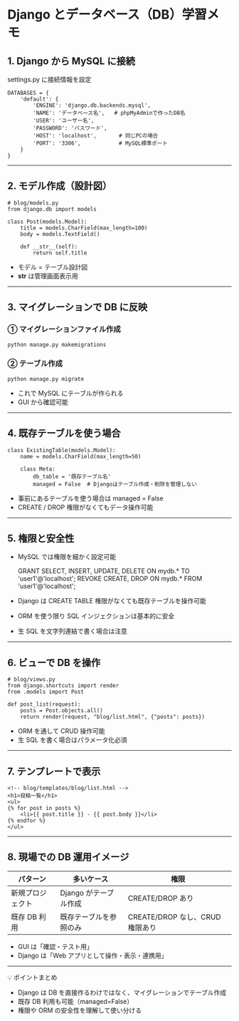 # Django とデータベース（DB）学習メモ

## 1. Django から MySQL に接続
settings.py に接続情報を設定

    DATABASES = {
        'default': {
            'ENGINE': 'django.db.backends.mysql',
            'NAME': 'データベース名',   # phpMyAdminで作ったDB名
            'USER': 'ユーザー名',
            'PASSWORD': 'パスワード',
            'HOST': 'localhost',       # 同じPCの場合
            'PORT': '3306',            # MySQL標準ポート
        }
    }

---

## 2. モデル作成（設計図）
    # blog/models.py
    from django.db import models

    class Post(models.Model):
        title = models.CharField(max_length=100)
        body = models.TextField()

        def __str__(self):
            return self.title

- モデル = テーブル設計図
- __str__ は管理画面表示用

---

## 3. マイグレーションで DB に反映
### ① マイグレーションファイル作成
    python manage.py makemigrations
### ② テーブル作成
    python manage.py migrate

- これで MySQL にテーブルが作られる
- GUI から確認可能

---

## 4. 既存テーブルを使う場合
    class ExistingTable(models.Model):
        name = models.CharField(max_length=50)

        class Meta:
            db_table = '既存テーブル名'
            managed = False  # Djangoはテーブル作成・削除を管理しない

- 事前にあるテーブルを使う場合は managed = False
- CREATE / DROP 権限がなくてもデータ操作可能

---

## 5. 権限と安全性
- MySQL では権限を細かく設定可能

    GRANT SELECT, INSERT, UPDATE, DELETE ON mydb.* TO 'user1'@'localhost';
    REVOKE CREATE, DROP ON mydb.* FROM 'user1'@'localhost';

- Django は CREATE TABLE 権限がなくても既存テーブルを操作可能
- ORM を使う限り SQL インジェクションは基本的に安全
- 生 SQL を文字列連結で書く場合は注意

---

## 6. ビューで DB を操作
    # blog/views.py
    from django.shortcuts import render
    from .models import Post

    def post_list(request):
        posts = Post.objects.all()
        return render(request, "blog/list.html", {"posts": posts})

- ORM を通して CRUD 操作可能
- 生 SQL を書く場合はパラメータ化必須

---

## 7. テンプレートで表示
    <!-- blog/templates/blog/list.html -->
    <h1>投稿一覧</h1>
    <ul>
    {% for post in posts %}
        <li>{{ post.title }} - {{ post.body }}</li>
    {% endfor %}
    </ul>

---

## 8. 現場での DB 運用イメージ

| パターン | 多いケース | 権限 |
|----------|------------|------|
| 新規プロジェクト | Django がテーブル作成 | CREATE/DROP あり |
| 既存 DB 利用 | 既存テーブルを参照のみ | CREATE/DROP なし、CRUD 権限あり |

- GUI は「確認・テスト用」
- Django は「Web アプリとして操作・表示・連携用」

---

💡 ポイントまとめ
- Django は DB を直接作るわけではなく、マイグレーションでテーブル作成
- 既存 DB 利用も可能（managed=False）
- 権限や ORM の安全性を理解して使い分ける
